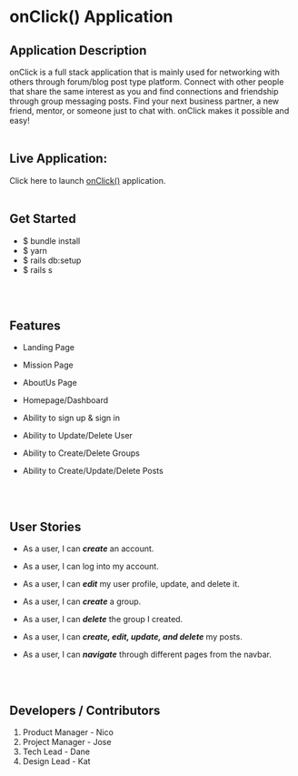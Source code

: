 # onClick() Application

## **Application Description**
onClick is a full stack application that is mainly used for networking with others through forum/blog post type platform. Connect with other people that share the same interest as you and find connections and friendship through group messaging posts. Find your next business partner, a new friend, mentor, or someone just to chat with. onClick makes it possible and easy!
<br>
<br>

## **Live Application:**
Click here to launch [onClick()](https://whispering-cliffs-33805.herokuapp.com/) application.
<br>
<br>

## **Get Started**
* $ bundle install
* $ yarn 
* $ rails db:setup
* $ rails s
<br>
<br>

## **Features**

* Landing Page

* Mission Page

* AboutUs Page

* Homepage/Dashboard

* Ability to sign up & sign in

* Ability to Update/Delete User

* Ability to Create/Delete Groups

* Ability to Create/Update/Delete Posts
<br>
<br>

## **User Stories** 

* As a user, I can ***create*** an account. 

* As a user, I can log into my account.

* As a user, I can ***edit*** my user profile, update, and delete it.

* As a user, I can ***create*** a group.

* As a user, I can ***delete*** the group I created.

* As a user, I can ***create, edit, update, and delete*** my posts.

* As a user, I can ***navigate*** through different pages from the navbar.
<br>
<br>

## **Developers / Contributors**

1. Product Manager - Nico
2. Project Manager - Jose 
3. Tech Lead - Dane
4. Design Lead - Kat



